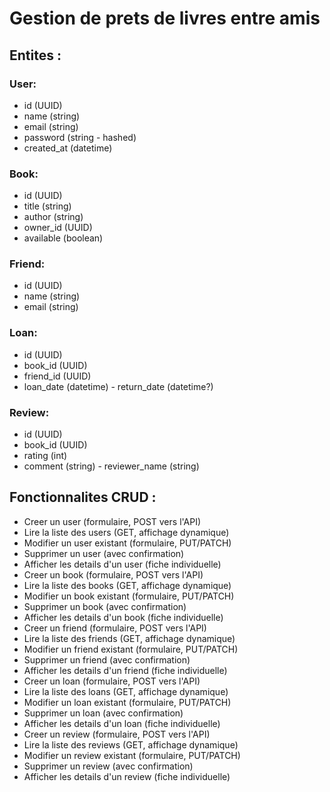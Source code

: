 # Gestion de prets de livres entre amis

## Entites :

### User:

- id (UUID)
- name (string)
- email (string)
- password (string - hashed)
- created_at (datetime)

### Book:

- id (UUID)
- title (string)
- author (string)
- owner_id (UUID)
- available (boolean)

### Friend:

- id (UUID)
- name (string)
- email (string)

### Loan:

- id (UUID)
- book_id (UUID)
- friend_id (UUID)
- loan_date (datetime) - return_date (datetime?)

### Review:

- id (UUID)
- book_id (UUID)
- rating (int)
- comment (string) - reviewer_name (string)

## Fonctionnalites CRUD :

- Creer un user (formulaire, POST vers l'API)
- Lire la liste des users (GET, affichage dynamique)
- Modifier un user existant (formulaire, PUT/PATCH)
- Supprimer un user (avec confirmation)
- Afficher les details d'un user (fiche individuelle)
- Creer un book (formulaire, POST vers l'API)
- Lire la liste des books (GET, affichage dynamique)
- Modifier un book existant (formulaire, PUT/PATCH)
- Supprimer un book (avec confirmation)
- Afficher les details d'un book (fiche individuelle)
- Creer un friend (formulaire, POST vers l'API)
- Lire la liste des friends (GET, affichage dynamique)
- Modifier un friend existant (formulaire, PUT/PATCH)
- Supprimer un friend (avec confirmation)
- Afficher les details d'un friend (fiche individuelle)
- Creer un loan (formulaire, POST vers l'API)
- Lire la liste des loans (GET, affichage dynamique)
- Modifier un loan existant (formulaire, PUT/PATCH)
- Supprimer un loan (avec confirmation)
- Afficher les details d'un loan (fiche individuelle)
- Creer un review (formulaire, POST vers l'API)
- Lire la liste des reviews (GET, affichage dynamique)
- Modifier un review existant (formulaire, PUT/PATCH)
- Supprimer un review (avec confirmation)
- Afficher les details d'un review (fiche individuelle)
